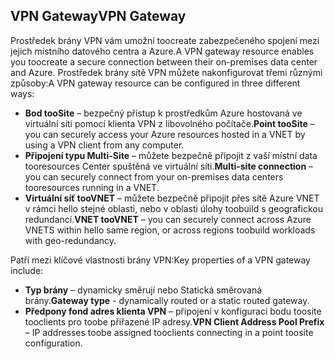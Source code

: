 ## <a name="vpn-gateway"></a><span data-ttu-id="073c3-101">VPN Gateway</span><span class="sxs-lookup"><span data-stu-id="073c3-101">VPN Gateway</span></span>
<span data-ttu-id="073c3-102">Prostředek brány VPN vám umožní toocreate zabezpečeného spojení mezi jejich místního datového centra a Azure.</span><span class="sxs-lookup"><span data-stu-id="073c3-102">A VPN gateway resource enables you toocreate a secure connection between their on-premises data center and Azure.</span></span> <span data-ttu-id="073c3-103">Prostředek brány sítě VPN můžete nakonfigurovat třemi různými způsoby:</span><span class="sxs-lookup"><span data-stu-id="073c3-103">A VPN gateway resource can be configured in three different ways:</span></span>

* <span data-ttu-id="073c3-104">**Bod tooSite** – bezpečný přístup k prostředkům Azure hostovaná ve virtuální síti pomocí klienta VPN z libovolného počítače.</span><span class="sxs-lookup"><span data-stu-id="073c3-104">**Point tooSite** – you can securely access your Azure resources hosted in a VNET by using a VPN client from any computer.</span></span> 
* <span data-ttu-id="073c3-105">**Připojení typu Multi-Site** – můžete bezpečně připojit z vaší místní data tooresources Center spuštěná ve virtuální síti.</span><span class="sxs-lookup"><span data-stu-id="073c3-105">**Multi-site connection** – you can securely connect from your on-premises data centers tooresources running in a VNET.</span></span> 
* <span data-ttu-id="073c3-106">**Virtuální síť tooVNET** – můžete bezpečně připojit přes sítě Azure VNET v rámci hello stejné oblasti, nebo v oblasti úlohy toobuild s geografickou redundancí.</span><span class="sxs-lookup"><span data-stu-id="073c3-106">**VNET tooVNET** – you can securely connect across Azure VNETS within hello same region, or across regions toobuild workloads with geo-redundancy.</span></span>

<span data-ttu-id="073c3-107">Patří mezi klíčové vlastnosti brány VPN:</span><span class="sxs-lookup"><span data-stu-id="073c3-107">Key properties of a VPN gateway include:</span></span>

* <span data-ttu-id="073c3-108">**Typ brány** – dynamicky směrují nebo Statická směrovaná brány.</span><span class="sxs-lookup"><span data-stu-id="073c3-108">**Gateway type** - dynamically routed or a static routed gateway.</span></span> 
* <span data-ttu-id="073c3-109">**Předpony fond adres klienta VPN** – připojení v konfiguraci bodu toosite tooclients pro toobe přiřazené IP adresy.</span><span class="sxs-lookup"><span data-stu-id="073c3-109">**VPN Client Address Pool Prefix** – IP addresses toobe assigned tooclients connecting in a point toosite configuration.</span></span>

